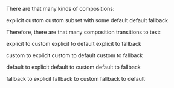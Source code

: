 There are that many kinds of compositions:

explicit
custom
custom subset with some default
default
fallback

Therefore, there are that many composition transitions to test:

explicit to custom
explicit to default
explicit to fallback

custom to explicit
custom to default
custom to fallback

default to explicit
default to custom
default to fallback

fallback to explicit
fallback to custom
fallback to default
